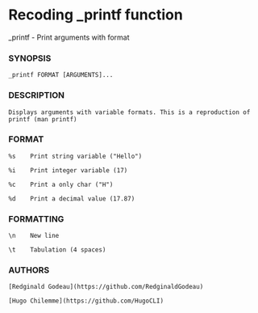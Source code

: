 # Recoding _printf function

_printf - Print arguments with format 

### SYNOPSIS

    _printf FORMAT [ARGUMENTS]...


### DESCRIPTION

    Displays arguments with variable formats. This is a reproduction of printf (man printf)


### FORMAT

    %s    Print string variable ("Hello")

    %i    Print integer variable (17)

    %c    Print a only char ("H")

    %d    Print a decimal value (17.87)

### FORMATTING

    \n    New line 

    \t    Tabulation (4 spaces)


### AUTHORS

    [Redginald Godeau](https://github.com/RedginaldGodeau) 
 
    [Hugo Chilemme](https://github.com/HugoCLI) 
